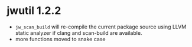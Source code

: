 # jwutil 1.2.2

* `jw_scan_build` will re-compile the current package source using LLVM static analyzer if clang and scan-build are available.
* more functions moved to snake case
